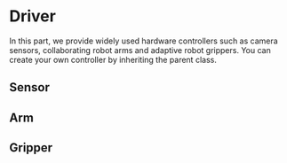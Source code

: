 # Driver

In this part, we provide widely used hardware controllers such  as camera sensors, collaborating robot arms and adaptive robot grippers. You can create your own controller by inheriting the parent class.

## Sensor

## Arm

## Gripper


